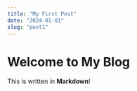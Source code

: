 ```yaml
---
title: "My First Post"
date: "2024-01-01"
slug: "post1"
---
```


# Welcome to My Blog

This is written in **Markdown**!